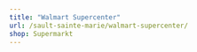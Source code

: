 ```yaml
---
title: "Walmart Supercenter"
url: /sault-sainte-marie/walmart-supercenter/
shop: Supermarkt
---
```

